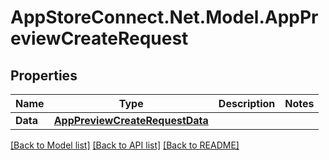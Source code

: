 # AppStoreConnect.Net.Model.AppPreviewCreateRequest

## Properties

Name | Type | Description | Notes
------------ | ------------- | ------------- | -------------
**Data** | [**AppPreviewCreateRequestData**](AppPreviewCreateRequestData.md) |  | 

[[Back to Model list]](../README.md#documentation-for-models) [[Back to API list]](../README.md#documentation-for-api-endpoints) [[Back to README]](../README.md)

